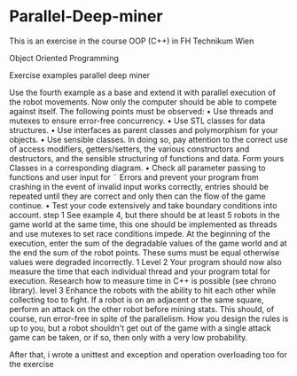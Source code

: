 # Parallel-Deep-miner

This is an exercise in the course OOP (C++) in FH Technikum Wien 

Object Oriented Programming

Exercise examples
parallel deep miner

Use the fourth example as a base and extend it with parallel execution
of the robot movements. Now only the computer should be able to compete against itself.
The following points must be observed:
• Use threads and mutexes to ensure error-free concurrency.
• Use STL classes for data structures.
• Use interfaces as parent classes and polymorphism for your objects.
• Use sensible classes. In doing so, pay attention to the correct use of access modifiers, getters/setters, the various constructors and destructors, and the sensible structuring of functions and data. Form yours
Classes in a corresponding diagram.
• Check all parameter passing to functions and user input for ¨
Errors and prevent your program from crashing in the event of invalid input
works correctly, entries should be repeated until they are correct
and only then can the flow of the game continue.
• Test your code extensively and take boundary conditions into account.
step 1
See example 4, but there should be at least 5 robots in the game world at the same time, this one
should be implemented as threads and use mutexes to set race conditions
impede. At the beginning of the execution, enter the sum of the degradable values of the
game world and at the end the sum of the robot points. These sums must be equal
otherwise values were degraded incorrectly.
1
Level 2
Your program should now also measure the time that each individual thread and your program
total for execution. Research how to measure time in C++
is possible (see chrono library).
level 3
Enhance the robots with the ability to hit each other while collecting too
to fight. If a robot is on an adjacent or the same square,
perform an attack on the other robot before mining stats.
This should, of course, run error-free in spite of the parallelism. How you design the rules is up to you, but a robot shouldn't get out of the game with a single attack
game can be taken, or if so, then only with a very low probability.

After that, i wrote a unittest and exception and operation overloading too for the exercise 
